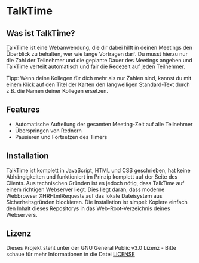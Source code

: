 # TalkTime


## Was ist TalkTime?


TalkTime ist eine Webanwendung, die dir dabei hilft in deinen Meetings den Überblick zu behalten, wer wie lange Vortragen darf. Du musst hierzu nur die Zahl der Teilnehmer und die geplante Dauer des Meetings angeben und TalkTime verteilt automatisch und fair die Redezeit auf jeden Teilnehmer.

Tipp: Wenn deine Kollegen für dich mehr als nur Zahlen sind, kannst du mit einem Klick auf den Titel der Karten den langweiligen Standard-Text durch z.B. die Namen deiner Kollegen ersetzen.

## Features

 - Automatische Aufteilung der gesamten Meeting-Zeit auf alle Teilnehmer
 - Überspringen von Rednern
 - Pausieren und Fortsetzen des Timers

## Installation
TalkTime ist komplett in JavaScript, HTML und CSS geschrieben, hat keine Abhängigkeiten und funktioniert im Prinzip komplett auf der Seite des Clients. Aus technischen Gründen ist es jedoch nötig, dass TalkTime auf einem richtigen Webserver liegt. Dies liegt daran, dass moderne Webbrowser XHRHtmlRequests auf das lokale Dateisystem aus Sicherheitsgründen blockieren. Die Installation ist simpel: Kopiere einfach den Inhalt dieses Repositorys in das Web-Root-Verzeichnis deines Webservers.


## Lizenz

Dieses Projekt steht unter der GNU General Public v3.0 Lizenz - Bitte schaue für mehr Informationen in die Datei [LICENSE](LICENSE)
